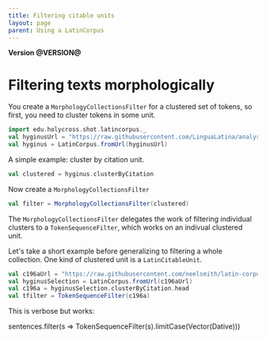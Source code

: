 ```yaml
---
title: Filtering citable units
layout: page
parent: Using a LatinCorpus
---
```


**Version @VERSION@**

# Filtering texts morphologically

You create a `MorphologyCollectionsFilter` for a clustered set of tokens, so first, you need to cluster tokens in some unit.

```scala mdoc:invisible
import edu.holycross.shot.latincorpus._
val hyginusUrl = "https://raw.githubusercontent.com/LinguaLatina/analysis/master/data/hyginus/hyginus-latc.cex"
val hyginus = LatinCorpus.fromUrl(hyginusUrl)
```

A simple example:  cluster by citation  unit.

```scala mdoc:silent
val clustered = hyginus.clusterByCitation
```

Now create a `MorphologyCollectionsFilter`

```scala mdoc:silent
val filter = MorphologyCollectionsFilter(clustered)
```

The `MorphologyCollectionsFilter` delegates the work of filtering individual clusters to a `TokenSequenceFilter`, which works on an indivual clustered unit.


Let's take a short example before generalizing to filtering a whole collection.  One kind of clustered unit is a `LatinCitableUnit`.

```scala mdoc:silent
val c196aUrl = "https://raw.githubusercontent.com/neelsmith/latin-corpus/master/jvm/src/test/resources/sect196a.cex"
val hyginusSelection = LatinCorpus.fromUrl(c196aUrl)
val c196a = hyginusSelection.clusterByCitation.head
val tfilter = TokenSequenceFilter(c196a)
```

This is verbose but works:

sentences.filter(s => TokenSequenceFilter(s).limitCase(Vector(Dative)))
